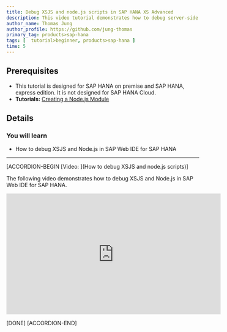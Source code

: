 ```yaml
---
title: Debug XSJS and node.js scripts in SAP HANA XS Advanced
description: This video tutorial demonstrates how to debug server-side JavaScript.
author_name: Thomas Jung
author_profile: https://github.com/jung-thomas
primary_tag: products>sap-hana
tags: [  tutorial>beginner, products>sap-hana ]
time: 5
---
```


## Prerequisites  
 - This tutorial is designed for SAP HANA on premise and SAP HANA, express edition. It is not designed for SAP HANA Cloud.
 - **Tutorials:** [Creating a Node.js Module](xsa-xsjs-xsodata)

## Details
### You will learn  
- How to debug XSJS and Node.js in SAP Web IDE for SAP HANA

---

[ACCORDION-BEGIN [Video: ](How to debug XSJS and node.js scripts)]

The following video demonstrates how to debug XSJS and Node.js in SAP Web IDE for SAP HANA.

<iframe width="560" height="315" src="https://www.youtube.com/embed/4jnhhoPaJUc" frameborder="0" allowfullscreen></iframe>

[DONE]
[ACCORDION-END]

